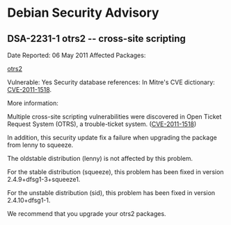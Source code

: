 
Debian Security Advisory
========================


DSA-2231-1 otrs2 -- cross-site scripting
----------------------------------------



Date Reported:
06 May 2011
Affected Packages:

[otrs2](https://packages.debian.org/src:otrs2)

Vulnerable:
Yes
Security database references:
In Mitre's CVE dictionary: [CVE-2011-1518](https://security-tracker.debian.org/tracker/CVE-2011-1518).  

More information:

Multiple cross-site scripting vulnerabilities were discovered in Open
Ticket Request System (OTRS), a trouble-ticket system. ([CVE-2011-1518](https://security-tracker.debian.org/tracker/CVE-2011-1518))


In addition, this security update fix a failure when upgrading the package
from lenny to squeeze.


The oldstable distribution (lenny) is not affected by this problem.


For the stable distribution (squeeze), this problem has been fixed in
version 2.4.9+dfsg1-3+squeeze1.


For the unstable distribution (sid), this problem has been fixed in
version 2.4.10+dfsg1-1.


We recommend that you upgrade your otrs2 packages.





